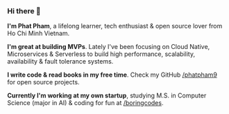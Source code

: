### Hi there 👋

**I'm Phat Pham**, a lifelong learner, tech enthusiast & open source lover from Ho Chi Minh Vietnam.

**I'm great at building MVPs**. Lately I've been focusing on Cloud Native, Microservices & Serverless to build high performance, scalability, availability & fault tolerance systems.

**I write code & read books in my free time**. Check my GitHub [/phatpham9](https://github.com/phatpham9) for open source projects.

**Currently I'm working at my own startup**, studying M.S. in Computer Science (major in AI) & coding for fun at [/boringcodes](https://github.com/boringcodes).

<!--
**phatpham9/phatpham9** is a ✨ _special_ ✨ repository because its `README.md` (this file) appears on your GitHub profile.

Here are some ideas to get you started:

- 🔭 I’m currently working on ...
- 🌱 I’m currently learning ...
- 👯 I’m looking to collaborate on ...
- 🤔 I’m looking for help with ...
- 💬 Ask me about ...
- 📫 How to reach me: ...
- 😄 Pronouns: ...
- ⚡ Fun fact: ...
-->
